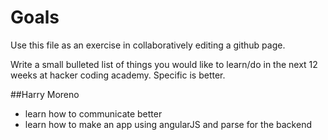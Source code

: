 # Goals
Use this file as an exercise in collaboratively editing a github page.

Write a small bulleted list of things you would like to learn/do in the next 12 weeks at hacker coding academy.
Specific is better.

##Harry Moreno
* learn how to communicate better
* learn how to make an app using angularJS and parse for the backend


